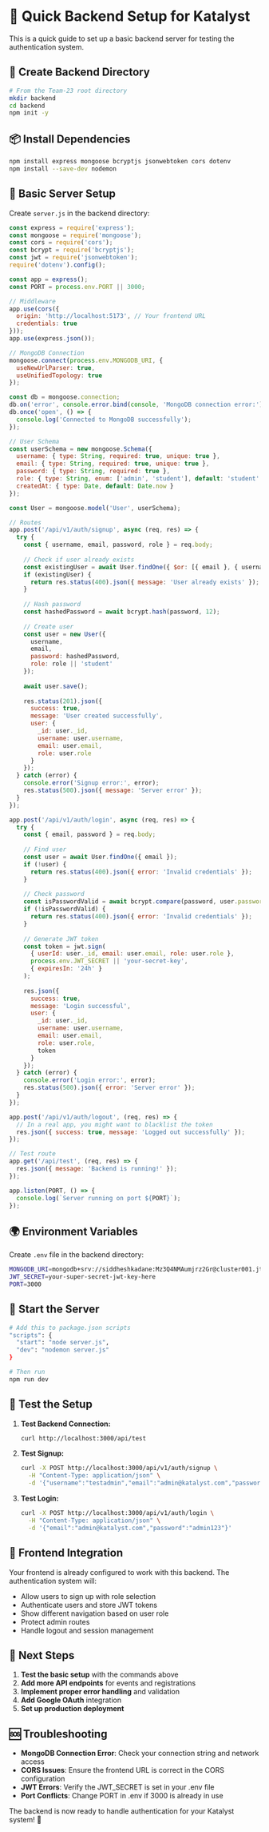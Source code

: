 # 🚀 Quick Backend Setup for Katalyst

This is a quick guide to set up a basic backend server for testing the authentication system.

## 📁 Create Backend Directory

```bash
# From the Team-23 root directory
mkdir backend
cd backend
npm init -y
```

## 📦 Install Dependencies

```bash
npm install express mongoose bcryptjs jsonwebtoken cors dotenv
npm install --save-dev nodemon
```

## 🔧 Basic Server Setup

Create `server.js` in the backend directory:

```javascript
const express = require('express');
const mongoose = require('mongoose');
const cors = require('cors');
const bcrypt = require('bcryptjs');
const jwt = require('jsonwebtoken');
require('dotenv').config();

const app = express();
const PORT = process.env.PORT || 3000;

// Middleware
app.use(cors({
  origin: 'http://localhost:5173', // Your frontend URL
  credentials: true
}));
app.use(express.json());

// MongoDB Connection
mongoose.connect(process.env.MONGODB_URI, {
  useNewUrlParser: true,
  useUnifiedTopology: true
});

const db = mongoose.connection;
db.on('error', console.error.bind(console, 'MongoDB connection error:'));
db.once('open', () => {
  console.log('Connected to MongoDB successfully');
});

// User Schema
const userSchema = new mongoose.Schema({
  username: { type: String, required: true, unique: true },
  email: { type: String, required: true, unique: true },
  password: { type: String, required: true },
  role: { type: String, enum: ['admin', 'student'], default: 'student' },
  createdAt: { type: Date, default: Date.now }
});

const User = mongoose.model('User', userSchema);

// Routes
app.post('/api/v1/auth/signup', async (req, res) => {
  try {
    const { username, email, password, role } = req.body;
    
    // Check if user already exists
    const existingUser = await User.findOne({ $or: [{ email }, { username }] });
    if (existingUser) {
      return res.status(400).json({ message: 'User already exists' });
    }
    
    // Hash password
    const hashedPassword = await bcrypt.hash(password, 12);
    
    // Create user
    const user = new User({
      username,
      email,
      password: hashedPassword,
      role: role || 'student'
    });
    
    await user.save();
    
    res.status(201).json({
      success: true,
      message: 'User created successfully',
      user: {
        _id: user._id,
        username: user.username,
        email: user.email,
        role: user.role
      }
    });
  } catch (error) {
    console.error('Signup error:', error);
    res.status(500).json({ message: 'Server error' });
  }
});

app.post('/api/v1/auth/login', async (req, res) => {
  try {
    const { email, password } = req.body;
    
    // Find user
    const user = await User.findOne({ email });
    if (!user) {
      return res.status(400).json({ error: 'Invalid credentials' });
    }
    
    // Check password
    const isPasswordValid = await bcrypt.compare(password, user.password);
    if (!isPasswordValid) {
      return res.status(400).json({ error: 'Invalid credentials' });
    }
    
    // Generate JWT token
    const token = jwt.sign(
      { userId: user._id, email: user.email, role: user.role },
      process.env.JWT_SECRET || 'your-secret-key',
      { expiresIn: '24h' }
    );
    
    res.json({
      success: true,
      message: 'Login successful',
      user: {
        _id: user._id,
        username: user.username,
        email: user.email,
        role: user.role,
        token
      }
    });
  } catch (error) {
    console.error('Login error:', error);
    res.status(500).json({ error: 'Server error' });
  }
});

app.post('/api/v1/auth/logout', (req, res) => {
  // In a real app, you might want to blacklist the token
  res.json({ success: true, message: 'Logged out successfully' });
});

// Test route
app.get('/api/test', (req, res) => {
  res.json({ message: 'Backend is running!' });
});

app.listen(PORT, () => {
  console.log(`Server running on port ${PORT}`);
});
```

## 🌍 Environment Variables

Create `.env` file in the backend directory:

```bash
MONGODB_URI=mongodb+srv://siddheshkadane:Mz3Q4NMAumjrz2Gr@cluster001.jt56vax.mongodb.net/katalyst_db?retryWrites=true&w=majority&appName=Cluster001
JWT_SECRET=your-super-secret-jwt-key-here
PORT=3000
```

## 🚀 Start the Server

```bash
# Add this to package.json scripts
"scripts": {
  "start": "node server.js",
  "dev": "nodemon server.js"
}

# Then run
npm run dev
```

## 🧪 Test the Setup

1. **Test Backend Connection:**
   ```bash
   curl http://localhost:3000/api/test
   ```

2. **Test Signup:**
   ```bash
   curl -X POST http://localhost:3000/api/v1/auth/signup \
     -H "Content-Type: application/json" \
     -d '{"username":"testadmin","email":"admin@katalyst.com","password":"admin123","role":"admin"}'
   ```

3. **Test Login:**
   ```bash
   curl -X POST http://localhost:3000/api/v1/auth/login \
     -H "Content-Type: application/json" \
     -d '{"email":"admin@katalyst.com","password":"admin123"}'
   ```

## 🔗 Frontend Integration

Your frontend is already configured to work with this backend. The authentication system will:

- Allow users to sign up with role selection
- Authenticate users and store JWT tokens
- Show different navigation based on user role
- Protect admin routes
- Handle logout and session management

## 📝 Next Steps

1. **Test the basic setup** with the commands above
2. **Add more API endpoints** for events and registrations
3. **Implement proper error handling** and validation
4. **Add Google OAuth** integration
5. **Set up production deployment**

## 🆘 Troubleshooting

- **MongoDB Connection Error**: Check your connection string and network access
- **CORS Issues**: Ensure the frontend URL is correct in the CORS configuration
- **JWT Errors**: Verify the JWT_SECRET is set in your .env file
- **Port Conflicts**: Change PORT in .env if 3000 is already in use

The backend is now ready to handle authentication for your Katalyst system! 🎉
